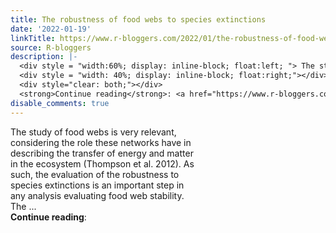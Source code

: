 ```yaml
---
title: The robustness of food webs to species extinctions
date: '2022-01-19'
linkTitle: https://www.r-bloggers.com/2022/01/the-robustness-of-food-webs-to-species-extinctions/
source: R-bloggers
description: |-
  <div style = "width:60%; display: inline-block; float:left; "> The study of food webs is very relevant, considering the role these networks have in describing the transfer of energy and matter in the ecosystem (Thompson et al. 2012). As such, the evaluation of the robustness to species extinctions is an important step in any analysis evaluating food web stability. The ...</div>
  <div style = "width: 40%; display: inline-block; float:right;"></div>
  <div style="clear: both;"></div>
  <strong>Continue reading</strong>: <a href="https://www.r-bloggers.com/2022/01/the-robustness-of-food-webs-to-species- ...
disable_comments: true
---
```

<div style = "width:60%; display: inline-block; float:left; "> The study of food webs is very relevant, considering the role these networks have in describing the transfer of energy and matter in the ecosystem (Thompson et al. 2012). As such, the evaluation of the robustness to species extinctions is an important step in any analysis evaluating food web stability. The ...</div>
<div style = "width: 40%; display: inline-block; float:right;"></div>
<div style="clear: both;"></div>
<strong>Continue reading</strong>: <a href="https://www.r-bloggers.com/2022/01/the-robustness-of-food-webs-to-species- ...
